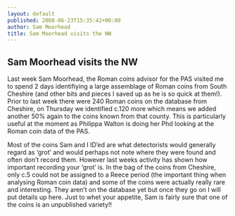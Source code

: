 ```yaml
---
layout: default
published: 2008-06-23T15:35:42+00:00
author: Sam Moorhead
title: Sam Moorhead visits the NW
---
```


Sam Moorhead visits the NW
--------------------------

Last week Sam Moorhead, the Roman coins advisor for the PAS visited me to spend 2 days identifiying a large assemblage of Roman coins from South Cheshire (and other bits and pieces I saved up as he is so quick at them!). Prior to last week there were 240 Roman coins on the database from Cheshire, on Thursday we identified c.120 more which means we added another 50% again to the coins known from that county. This is particularly useful at the moment as Philippa Walton is doing her Phd looking at the Roman coin data of the PAS.

Most of the coins Sam and I ID’ed are what detectorists would generally regard as ‘grot’ and would perhaps not note where they were found and often don’t record them. However last weeks activity has shown how important recording your ‘grot’ is. In the bag of the coins from Cheshire, only c.5 could not be assigned to a Reece period (the important thing when analysing Roman coin data) and some of the coins were actually really rare and interesting. They aren’t on the database yet but once they go on I will put details up here. Just to whet your appetite, Sam is fairly sure that one of the coins is an unpublished variety!!

